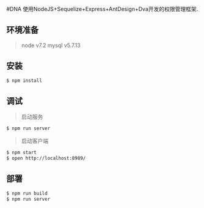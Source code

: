 #DNA
使用NodeJS+Sequelize+Express+AntDesign+Dva开发的权限管理框架.

## 环境准备
> node v7.2
> mysql v5.7.13

## 安装

```bash
$ npm install
```

## 调试

> 启动服务

```bash
$ npm run server
```
> 启动客户端

```bash
$ npm start
$ open http://localhost:8989/
```

## 部署

```bash
$ npm run build
$ npm run server
```
